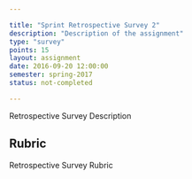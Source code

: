 ```yaml
---

title: "Sprint Retrospective Survey 2"
description: "Description of the assignment"
type: "survey"
points: 15
layout: assignment
date: 2016-09-20 12:00:00
semester: spring-2017
status: not-completed

---
```


Retrospective Survey Description

## Rubric

Retrospective Survey Rubric
